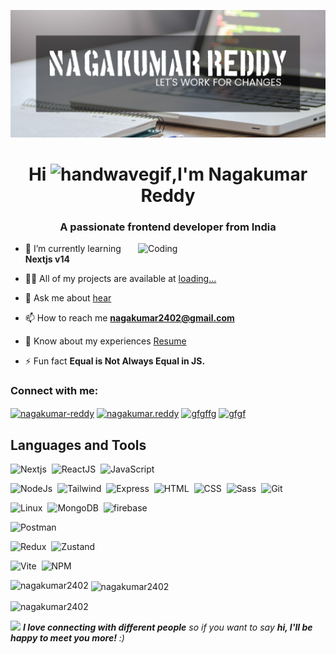 [![MasterHead](assets/NAGA.jpg)](https://www.google.com/)

<h1 align="center">Hi <img alt="handwavegif" src="https://user-images.githubusercontent.com/39513876/112366216-8cfe7400-8cfe-11eb-8116-7d3dbae20e97.gif" width='30'/>,I'm Nagakumar Reddy</h1>

<h3 align="center">A passionate frontend developer from India</h3>
<img align="right" alt="Coding" width="300" max-width="300" src="https://i.pinimg.com/originals/7c/e9/e3/7ce9e34927261d3b035090cac779fec5.gif">

- 🌱 I’m currently learning **Nextjs v14**

- 👨‍💻 All of my projects are available at [loading...](loading...)

- 💬 Ask me about [hear](https://github.com/Nagakumar2402/Nagakumar2402/issues/1#issue-2039084642)

- 📫 How to reach me **nagakumar2402@gmail.com**

- 📄 Know about my experiences [Resume](https://drive.google.com/file/d/1QhgcIW8tKJbwGVV4Nk5IrB4vQ9H5UeEu/view?usp=sharing)

- ⚡ Fun fact **Equal is Not Always Equal in JS.**

<h3 align="left">Connect with me:</h3>
<p align="left">
<a href="https://linkedin.com/in/nagakumar-reddy-25a4633a/" target="blank"><img align="center" src="https://raw.githubusercontent.com/rahuldkjain/github-profile-readme-generator/master/src/images/icons/Social/linked-in-alt.svg" alt="nagakumar-reddy" height="30" width="40" /></a>
<a href="https://fb.com/nagakumar.reddy" target="blank"><img align="center" src="https://raw.githubusercontent.com/rahuldkjain/github-profile-readme-generator/master/src/images/icons/Social/facebook.svg" alt="nagakumar.reddy" height="30" width="40" /></a>
<a href="https://instagram.com/nagakumar_reddy" target="blank"><img align="center" src="https://raw.githubusercontent.com/rahuldkjain/github-profile-readme-generator/master/src/images/icons/Social/instagram.svg" alt="gfgffg" height="30" width="40" /></a>
<a href="https://www.youtube.com/c/gfgf" target="blank"><img align="center" src="https://raw.githubusercontent.com/rahuldkjain/github-profile-readme-generator/master/src/images/icons/Social/youtube.svg" alt="gfgf" height="30" width="40" /></a>
</p>

<h2 align="left">Languages and Tools</h2>

![Nextjs](https://img.shields.io/badge/-Nextjs-010409?style=flat-square&logo=Next.js)&nbsp;
![ReactJS](https://img.shields.io/badge/-React-010409?style=flat-square&logo=react)&nbsp;
![JavaScript](https://img.shields.io/badge/-JavaScript-010409?style=flat-square&logo=javascript)&nbsp;

![NodeJs](https://img.shields.io/badge/-NodeJs-010409?style=flat-square&logo=Node.js&logoColor=white)&nbsp;
![Tailwind](https://img.shields.io/badge/-Tailwind-010409?style=flat-square&logo=tailwindcss)&nbsp;
![Express](https://img.shields.io/badge/-Express-010409?style=flat-square&logo=express)&nbsp;
![HTML](https://img.shields.io/badge/-HTML-010409?style=flat-square&logo=HTML5)&nbsp;
![CSS](https://img.shields.io/badge/-CSS-010409?style=flat-square&logo=CSS3&logoColor=1572B6)&nbsp;
![Sass](https://img.shields.io/badge/-Sass-010409?style=flat-square&logo=sass&logoColor=white)&nbsp;
![Git](https://img.shields.io/badge/-Git-010409?style=flat-square&logo=git)&nbsp;

![Linux](https://img.shields.io/badge/-Linux-010409?style=flat-square&logo=linux)&nbsp;
![MongoDB](https://img.shields.io/badge/-MongoDB-010409?style=flat-square&logo=mongodb)&nbsp;
![firebase](https://img.shields.io/badge/-firebase-010409?style=flat-square&logo=firebase)&nbsp;

![Postman](https://img.shields.io/badge/-Postman-010409?style=flat-square&logo=postman)&nbsp;

![Redux](https://img.shields.io/badge/-Redux-010409?style=flat-square&logo=redux)&nbsp;
![Zustand](https://img.shields.io/badge/-Zustand-010409?style=flat-square&logo=Zustand)&nbsp;

![Vite](https://img.shields.io/badge/-Vite-010409?style=flat-square&logo=vite)&nbsp;
![NPM](https://img.shields.io/badge/-NPM-010409?style=flat-square&logo=npm)&nbsp;

<!-- <br> -->

<p><img align="left" src="https://github-readme-stats.vercel.app/api/top-langs?username=nagakumar2402&show_icons=true&locale=en&layout=compact" alt="nagakumar2402" /></p>

<p>&nbsp;<img align="center" src="https://github-readme-stats.vercel.app/api?username=nagakumar2402&show_icons=true&locale=en" alt="nagakumar2402" /></p>

<p><img align="center" src="https://github-readme-streak-stats.herokuapp.com/?user=nagakumar2402&" alt="nagakumar2402" /></p>

<img src="https://media.giphy.com/media/LnQjpWaON8nhr21vNW/giphy.gif" width="60"> <em><b>I love connecting with different people</b> so if you want to say <b>hi, I'll be happy to meet you more!</b> :)</em>
